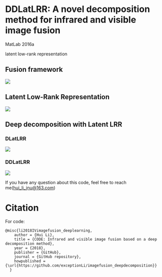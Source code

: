 # DDLatLRR: A novel decomposition method for infrared and visible image fusion

MatLab 2016a

latent low-rank representation

## Fusion framework
![](https://github.com/exceptionLi/imagefusion_deepdecomposition/blob/master/figures/framework.png)

## Latent Low-Rank Representation
![](https://github.com/exceptionLi/imagefusion_deepdecomposition/blob/master/figures/latentlrr.png)

## Deep decomposition with Latent LRR

### DLatLRR
![](https://github.com/exceptionLi/imagefusion_deepdecomposition/blob/master/figures/decomposition.png)

### DDLatLRR
![](https://github.com/exceptionLi/imagefusion_deepdecomposition/blob/master/figures/DDLatLrr.png)

If you have any question about this code, feel free to reach me(hui_li_jnu@163.com) 

# Citation

For code:
```
@misc{li2018IVimagefusion_deeplearning,
    author = {Hui Li},
    title = {CODE: Infrared and visible image fusion based on a deep decomposition method},
    year = {2018},
    publisher = {GitHub},
    journal = {GitHub repository},
    howpublished = {\url{https://github.com/exceptionLi/imagefusion_deepdecomposition}}
  }
```
